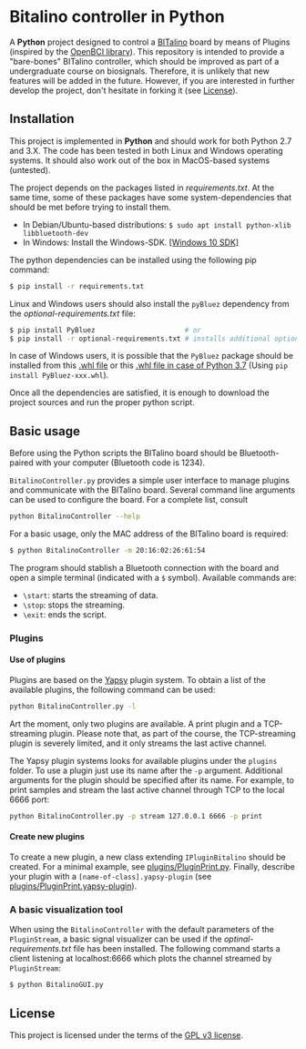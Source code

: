 # Bitalino controller in Python

A **Python** project designed to control a [BITalino](http://bitalino.com/en/community/projects) board by means of Plugins (inspired by the [OpenBCI library](https://github.com/OpenBCI/OpenBCI_Python)). This repository is intended to provide
a "bare-bones" BITalino controller, which should be improved as part of a undergraduate course on biosignals. Therefore, it is unlikely that new features will be added in the future. However, if you are interested in further develop the project, 
don't hesitate in forking it (see [License](#license)).

## Installation
This project is implemented in **Python** and should work for both Python 2.7 and 3.X. The code has been tested in both Linux and Windows operating systems. It should also work out of the box in MacOS-based systems (untested).

The project depends on the packages listed in *requirements.txt*. At the same time, some of these packages have some system-dependencies that should be met before trying to install them.

* In Debian/Ubuntu-based distributions: 
`$ sudo apt install python-xlib libbluetooth-dev`
* In Windows: Install the Windows-SDK. [[Windows 10 SDK]](https://developer.microsoft.com/en-us/windows/downloads/windows-10-sdk)

The python dependencies can be installed using the following pip command:

```bash
$ pip install -r requirements.txt
```

Linux and Windows users should also install the ```pyBluez``` dependency from the *optional-requirements.txt* file:

```bash
$ pip install PyBluez                      # or
$ pip install -r optional-requirements.txt # installs additional optional dependencies
```

In case of Windows users, it is possible that the ```PyBluez``` package should be installed from this [.whl file](https://www.lfd.uci.edu/~gohlke/pythonlibs/#pybluez) or this [.whl file in case of Python 3.7](https://onedrive.live.com/?authkey=%21AOf8NdRKNfz6OAM&cid=BDF103E942F0E7D2&id=BDF103E942F0E7D2%21128&parId=BDF103E942F0E7D2%21125&o=OneUp) (Using ```pip install PyBluez‑xxx.whl```).

Once all the dependencies are satisfied, it is enough to download the project sources and run the proper python script.

## Basic usage
Before using the Python scripts the BITalino board should be Bluetooth-paired with your computer (Bluetooth code is 1234).

```BitalinoController.py``` provides a simple user interface to manage plugins and communicate with the BITalino board. Several command line arguments can be used to configure the board. For a complete list, consult
```bash
python BitalinoController --help
```
For a basic usage, only the MAC address of the BITalino board is required:
```bash
$ python BitalinoController -m 20:16:02:26:61:54
```
The program should stablish a Bluetooth connection with the board and open a simple terminal (indicated with a ```$``` symbol). Available commands are:
* ```\start```: starts the streaming of data.
* ```\stop```: stops the streaming.
* ```\exit```: ends the script.

### Plugins
#### Use of plugins
Plugins are based on the [Yapsy](http://yapsy.sourceforge.net/) plugin system. To obtain a list of the available plugins, the following command can be used:

```bash
python BitalinoController.py -l
```

Art the moment, only two plugins are available. A print plugin and a TCP-streaming plugin. Please note that, as part of the course, the TCP-streaming plugin is severely limited, and it only streams the last active channel.

The Yapsy plugin systems looks for available plugins under the ```plugins``` folder. To use a plugin just use its name after the ```-p``` argument. Additional arguments
for the plugin should be specified after its name. For example, to print samples and stream the last active channel through TCP to the local 6666 port:

```bash
python BitalinoController.py -p stream 127.0.0.1 6666 -p print
```

#### Create new plugins
To create a new plugin, a new class extending ```IPluginBitalino``` should be created. For a minimal example, see [plugins/PluginPrint.py](plugin/PluginPrint.py). Finally, describe your plugin with a ```[name-of-class].yapsy-plugin``` (see [plugins/PluginPrint.yapsy-plugin](plugins/PluginPrint.yapsy-plugin)).

### A basic visualization tool
When using the ```BitalinoController``` with the default parameters of the ```PluginStream```, a basic signal visualizer can be used if the *optinal-requirements.txt* file has been installed. The following command starts a client listening at localhost:6666 which plots the channel streamed by ```PluginStream```:

```bash
$ python BitalinoGUI.py 
```

## License

This project is licensed under the terms of the [GPL v3 license](LICENSE).
